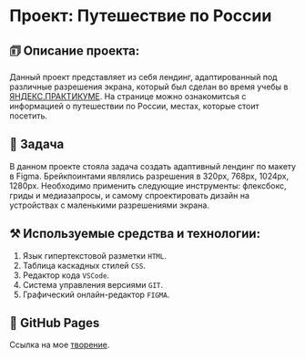 # Проект: Путешествие по России

## 🗊 Описание проекта:
Данный проект представляет из себя лендинг, адаптированный под различные разрешения экрана, который был сделан во время учебы в [ЯНДЕКС.ПРАКТИКУМЕ](https://practicum.yandex.ru/ "Я Yandex.Practicum!"). На странице можно ознакомитсья с информацией о путешествии по России, местах, которые стоит посетить.

## 📖 Задача
В данном проекте стояла задача создать адаптивный лендинг по макету в Figma. Брейкпоинтами являлись разрешения в 320px, 768px, 1024px, 1280px. Необходимо применить следующие инструменты: флексбокс, гриды и медиазапросы, и самому спроектировать дизайн на устройствах с маленькими разрешениями экрана.

## ⚒️ Используемые средства и технологии:
1. Язык гипертекстовой разметки ```HTML```.
2. Таблица каскадных стилей ```CSS```.
3. Редактор кода ```VSCode```.
4. Система управления версиями ```GIT```.
5. Графический онлайн-редактор ```FIGMA```.

## 🔗 GitHub Pages

Ссылка на мое [творение](https://derton8.github.io/russian-travel/).
